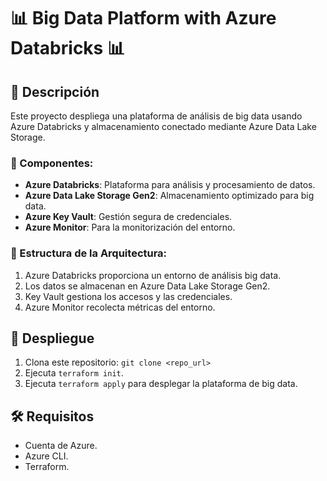 # 📊 Big Data Platform with Azure Databricks 📊

## 📝 Descripción
Este proyecto despliega una plataforma de análisis de big data usando Azure Databricks y almacenamiento conectado mediante Azure Data Lake Storage.

### 🔧 Componentes:
- **Azure Databricks**: Plataforma para análisis y procesamiento de datos.
- **Azure Data Lake Storage Gen2**: Almacenamiento optimizado para big data.
- **Azure Key Vault**: Gestión segura de credenciales.
- **Azure Monitor**: Para la monitorización del entorno.

### 📂 Estructura de la Arquitectura:
1. Azure Databricks proporciona un entorno de análisis big data.
2. Los datos se almacenan en Azure Data Lake Storage Gen2.
3. Key Vault gestiona los accesos y las credenciales.
4. Azure Monitor recolecta métricas del entorno.

## 🚀 Despliegue
1. Clona este repositorio: `git clone <repo_url>`
2. Ejecuta `terraform init`.
3. Ejecuta `terraform apply` para desplegar la plataforma de big data.

## 🛠️ Requisitos
- Cuenta de Azure.
- Azure CLI.
- Terraform.

